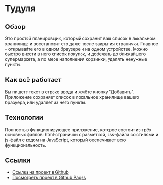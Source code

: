 # Тудуля

## Обзор

Это простой планировщик, который сохранит ваш список в локальном хранилище и восстановит его даже после закрытия странички. Главное - открывайте его в одном браузере и на одном устройстве. Можно быстро внести в него список покупок, и добежать до ближайшего супермаркета, а по мере наполнения корзинки, удалять ненужные пункты.

## Как всё работает

Вы пишете текст в строке ввода и жмёте кнопку "Добавить". Приложение сохраняет список в локальное хранилище вашего бразуера, или удаляет из него пункты.

## Технологии

Полностью функционирующее приложение, которое состоит из трёх основных файлов: html-странички с разметкой, css-файла со стилями и js-файл с кодом на JavaScript, который оеспечивает всю функциональность.

## Ссылки

- [Ссылка на проект в Github](https://github.com/ivan-lev/todolist)
- [Посмотреть проект в Github Pages](https://ivan-lev.github.io/todolist/)
